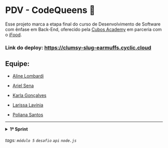# PDV - CodeQueens 👑

Esse projeto marca a etapa final do curso de Desenvolvimento de Software com ênfase em Back-End, oferecido pela <a href="https://cubos.academy/?utm_term=cubos%20academy&utm_campaign=Conversion+-+Search+-+Branding+-+Cubos+Academy&utm_source=google&utm_medium=cpc&hsa_acc=6320525513&hsa_cam=18154121427&hsa_grp=141084695032&hsa_ad=618464016440&hsa_src=g&hsa_tgt=kwd-1212716925774&hsa_kw=cubos%20academy&hsa_mt=e&hsa_net=adwords&hsa_ver=3&gclid=CjwKCAjwyY6pBhA9EiwAMzmfwZznm0pCci8QyZMBU_L5s_fvzJaukZDPH-qlJGh8Zg6eT7xi21ozyBoCLfkQAvD_BwE">Cubos Academy</a> em parceria com o <a href="https://www.ifood.com.br">iFood</a>.

### Link do deploy:  <a>https://clumsy-slug-earmuffs.cyclic.cloud</a>

## Equipe: 

- <a href="https://www.linkedin.com/in/aline-lombardi/">Aline Lombardi</a>

- <a href="https://www.linkedin.com/in/arielsena27/">Ariel Sena</a>

- <a href="https://www.linkedin.com/in/karla-goncalves-s/">Karla Gonçalves</a>

- <a href="https://www.linkedin.com/in/larissalaviniaba/">Larissa Lavínia</a>

- <a href="https://www.linkedin.com/in/polianams/">Poliana Santos</a>

---

<details>
<summary><b> 1ª Sprint </b></summary>
<br>

<details>
<summary><b> Escopo do projeto</b></summary>

### O que o usuário não logado poderá fazer:

- Listar categorias;
- Cadastrar usuário;
- Efetuar login.


### O que o usuário logado poderá fazer:

- Detalhar perfil do usuário, ou seja, visualizar os dados do seu perfil;
- Editar/Atualizar informações do perfil.

---
<br/>

**Importante 1:** Sempre que a validação de uma requisição falhar, responder com código de erro e mensagem adequada à situação.

**Importante 2:** Para endpoints de cadastro/atualização os objetos de requisição devem conter as propriedades equivalentes as colunas das tabelas.

**Exemplo:**

```javascript
// Corpo da requisição para cadastro de usuário (body)
{
    "nome": "José",
    "email": "jose@email.com",
    "senha": "jose"
}
```
## **Status Codes**

Possíveis **_status codes_** esperados como resposta da API.

```javascript
// 200 (OK) = requisição bem sucedida
// 201 (Created) = requisição bem sucedida e algo foi criado
// 204 (No Content) = requisição bem sucedida, sem conteúdo no corpo da resposta
// 400 (Bad Request) = o servidor não entendeu a requisição pois está com uma sintaxe/formato inválido
// 401 (Unauthorized) = o usuário não está autenticado (logado)
// 403 (Forbidden) = o usuário não tem permissão de acessar o recurso solicitado
// 404 (Not Found) = o servidor não pode encontrar o recurso solicitado
// 500 (Internal Server Error) = erro inesperado do servidor
```
## Banco de Dados:

- Criar um banco de dados PostGreSQL chamado `pdv`.
- Deverá conter as seguintes tabelas:

### 1 - Tabela de usuários:

- **id** (autoincremento);

- **nome** (texto);

- **email** (campo único);

- **senha** (texto).

### 2 - Tabela de categorias:

- **id** (autoincremento);

- **descrição** (texto);

- Cadastrar categorias na tabela.

## Endpoints

### GET - Listar Categorias ( /categoria )

### Dados enviados:

- Nenhum! Não é necessário.

### Dados retornados:

- Lista com as categorias previamente cadastradas no banco de dados.

---

### POST - Cadastrar Usuário  ( /usuario )

### Dados enviados:

Os dados serão enviados por requisição por meio do body:

- **nome**;
- **email**;
- **senha**.

### Dados retornados:

- Sucesso / erro.

### Objetivos Gerais

- Validar nome, email e a senha;
- Verificar se o email já existe no banco de dados;
- Criptografar a senha;
- Cadastrar o usuário no banco de dados;
- Retornar o nome do usuário e email ou uma mensagem de sucesso.
---

### POST - Login ( /login )

### Dados enviados:

Os dados serão enviados por requisição por meio do body:

- **email**;
- **senha**.

### Dados retornados:

- Sucesso / erro;
- **nome**, **email** e **token**.

### Objetivos Gerais

- Validar email e a senha;
- Buscar o usuário no banco de dados;
- Verificar se a senha informada está correta;
- Gerar o token de autenticação;
- Retornar os dados do usuário (nome, email e token).

---

### **GET - Detalhar Perfil do usuário logado ( /usuario )

### Dados enviados:

- **token** (que terá id do usuário logado);

### Dados retornados:

- **id**;
- **nome**;
- **email**.

### Objetivos Gerais

- Validar o token do usuario logado;
- Buscar o cadastro do usuário com a informação do token (com o token é possível obter os dados do usuário);
- Retornar os dados do usuário.

---
### PUT - Editar perfil do usuário ( /usuario )

### Dados enviados:

- **token** (que terá id do usuário logado);

#### Enviar os seguintes dados pelo body:

- **nome**;
- **email**;
- **senha**.

### Dados retornados:

- **id**;
- **nome**;
- **email**.

### Objetivos Gerais

- Validar o token do usuário logado;
- Validar os campos informados no body da requisição;
- Buscar o cadastro do usuário com a informação do token (com o token é possível obter os dados do usuário);
- Verificar se o email novo é único;
- Criptografar a nova senha caso seja modificada;
- Modificar o banco de dados com os novos dados do usuário.

---

## Deploy

- Fazer o deploy;
- Disponibilizar a URL.

</details>
</details>

###### tags: `módulo 5` `desafio` `api` `node.js`